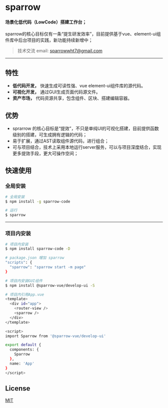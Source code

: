 # sparrow

#### 场景化低代码（LowCode）搭建工作台；
sparrow的核心目标仅有一条“提生研发效率”，目前提供基于vue、element-ui组件库中后台项目的实践，新功能持续新增中；
>技术交流 email: sparrowwht7@gmail.com
---
## 特性

- **低代码开发，** 快速生成可读性强、vue element-ui组件库的源代码。
- **可视化开发，** 通过GUI生成页面代码源文件。
- **资产市场，** 代码资源共享，包含组件、区块、搭建编辑容器。

## 优势
- sprarrow 的核心目标是“提效”，不只是单纯UI的可视化搭建，目前提供函数级别的搭建，可生成拥有逻辑的代码；
- 易于扩展，通过AST读取组件源代码，进行组合；
- 可与项目结合，技术上采用本地运行server服务，可以与项目深度结合，实现更多提效手段，更大可操作空间；


## 快速使用

### 全局安装

```bash
# 全局安装
$ npm install -g sparrow-code

# 运行
$ sparrow
```
---

### 项目内安装

```bash
# 项目内安装
$ npm install sparrow-code -D

# package.json 增加 sparrow
"scripts": {
  "sparrow": "sparrow start -m page"
}

# 项目内安装GUI组件
$ npm install @sparrow-vue/develop-ui -S

# 项目内引用App.vue
<template>
  <div id="app">
    <router-view />
    <sparrow />
  </div>
</template>

<script>
import Sparrow from '@sparrow-vue/develop-ui'

export default {
  components: {
    Sparrow
  },
  name: 'App'
}
</script>


```

## License
[MIT](http://opensource.org/licenses/MIT)